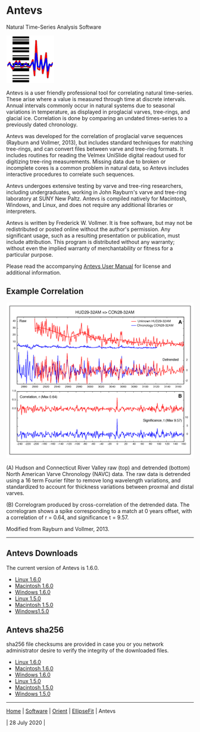 # Antevs 
Natural Time-Series Analysis Software

![Antevs](../images/AntevsIcon.png)

Antevs is a user friendly professional tool for correlating natural time-series. These arise where a value is measured through time at discrete intervals. Annual intervals commonly occur in natural systems due to seasonal variations in temperature, as displayed in proglacial varves, tree-rings, and glacial ice. Correlation is done by comparing an undated times-series to a previously dated chronology.

Antevs was developed for the correlation of proglacial varve sequences (Rayburn and Vollmer, 2013), but includes standard techniques for matching tree-rings, and can convert files between varve and tree-ring formats. It includes routines for reading the Velmex UniSlide digital readout used for digitizing tree-ring measurements. Missing data due to broken or incomplete cores is a common problem in natural data, so Antevs includes interactive procedures to correlate such sequences. 

Antevs undergoes extensive testing by varve and tree-ring researchers, including undergraduates, working in John Rayburn's varve and tree-ring laboratory at SUNY New Paltz. Antevs is compiled natively for Macintosh, Windows, and Linux, and does not require any additional libraries or interpreters. 

Antevs is written by Frederick W. Vollmer. It is free software, but may not be redistributed or posted online without the author's permission. Any significant usage, such as a resulting presentation or publication, must include attribution. This program is distributed without any warranty; without even the implied warranty of merchantability or fitness for a particular purpose. 

Please read the accompanying [Antevs User Manual](https://www.frederickvollmer.com/antevs/download/Antevs_User_Manual.pdf) for license and additional information.

## Example Correlation
![Example](images/Figure_04_web.png)

(A) Hudson and Connecticut River Valley raw (top) and detrended (bottom) North American Varve Chronology (NAVC) data. The raw data is detrended using a 16 term Fourier filter to remove long wavelength variations, and standardized to account for thickness variations between proxmal and distal varves.

(B) Correlogram produced by cross-correlation of the detrended data. The correlogram shows a spike corresponding to a match at 0 years offset, with a correlation of r = 0.64, and significance t = 9.57.

Modified from Rayburn and Vollmer, 2013.

---

## Antevs Downloads

The current version of Antevs is 1.6.0.

* [Linux 1.6.0](http://www.frederickvollmer.com/antevs/download.php?file=Antevs_1.6.0_Lin.tgz)
* [Macintosh 1.6.0](http://www.frederickvollmer.com/antevs/download.php?file=Antevs_1.6.0_Mac.dmg)
* [Windows 1.6.0](http://www.frederickvollmer.com/antevs/download.php?file=Antevs_1.6.0_Win.zip)
* [Linux 1.5.0](http://www.frederickvollmer.com/antevs/download.php?file=Antevs_1.5.0_Lin.tgz)
* [Macintosh 1.5.0](http://www.frederickvollmer.com/antevs/download.php?file=Antevs_1.5.0_Mac.dmg)
* [Windows1.5.0](http://www.frederickvollmer.com/antevs/download.php?file=Antevs_1.5.0_Win.zip) 

## Antevs sha256

sha256 file checksums are provided in case you or you network administrator desire to verify the integrity of the downloaded files. 

* [Linux 1.6.0](http://www.frederickvollmer.com/antevs/download.php?file=Antevs_1.6.0_Lin.tgz.sha256) 
* [Macintosh 1.6.0](http://www.frederickvollmer.com/antevs/download.php?file=Antevs_1.6.0_Mac.dmg.sha256) 
* [Windows 1.6.0](http://www.frederickvollmer.com/antevs/download.php?file=Antevs_1.6.0_Win.zip.sha256) 
* [Linux 1.5.0](http://www.frederickvollmer.com/antevs/download.php?file=Antevs_1.5.0_Lin.tgz.sha256) 
* [Macintosh 1.5.0](http://www.frederickvollmer.com/antevs/download.php?file=Antevs_1.5.0_Mac.dmg.sha256) 
* [Windows 1.5.0](http://www.frederickvollmer.com/antevs/download.php?file=Antevs_1.5.0_Win.zip.sha256) 

---

[Home](../) | [Software](../software/) | [Orient](../orient/) | [EllipseFit](../ellipsefit/) | Antevs	

| 28 July 2020 |

